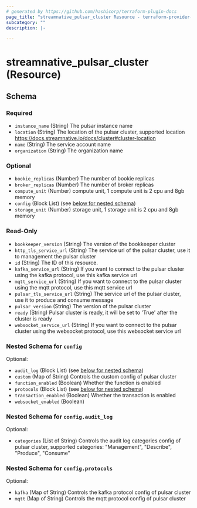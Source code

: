 ```yaml
---
# generated by https://github.com/hashicorp/terraform-plugin-docs
page_title: "streamnative_pulsar_cluster Resource - terraform-provider-streamnative"
subcategory: ""
description: |-
  
---
```


# streamnative_pulsar_cluster (Resource)





<!-- schema generated by tfplugindocs -->
## Schema

### Required

- `instance_name` (String) The pulsar instance name
- `location` (String) The location of the pulsar cluster, supported location https://docs.streamnative.io/docs/cluster#cluster-location
- `name` (String) The service account name
- `organization` (String) The organization name

### Optional

- `bookie_replicas` (Number) The number of bookie replicas
- `broker_replicas` (Number) The number of broker replicas
- `compute_unit` (Number) compute unit, 1 compute unit is 2 cpu and 8gb memory
- `config` (Block List) (see [below for nested schema](#nestedblock--config))
- `storage_unit` (Number) storage unit, 1 storage unit is 2 cpu and 8gb memory

### Read-Only

- `bookkeeper_version` (String) The version of the bookkeeper cluster
- `http_tls_service_url` (String) The service url of the pulsar cluster, use it to management the pulsar cluster
- `id` (String) The ID of this resource.
- `kafka_service_url` (String) If you want to connect to the pulsar cluster using the kafka protocol, use this kafka service url
- `mqtt_service_url` (String) If you want to connect to the pulsar cluster using the mqtt protocol, use this mqtt service url
- `pulsar_tls_service_url` (String) The service url of the pulsar cluster, use it to produce and consume message
- `pulsar_version` (String) The version of the pulsar cluster
- `ready` (String) Pulsar cluster is ready, it will be set to 'True' after the cluster is ready
- `websocket_service_url` (String) If you want to connect to the pulsar cluster using the websocket protocol, use this websocket service url

<a id="nestedblock--config"></a>
### Nested Schema for `config`

Optional:

- `audit_log` (Block List) (see [below for nested schema](#nestedblock--config--audit_log))
- `custom` (Map of String) Controls the custom config of pulsar cluster
- `function_enabled` (Boolean) Whether the function is enabled
- `protocols` (Block List) (see [below for nested schema](#nestedblock--config--protocols))
- `transaction_enabled` (Boolean) Whether the transaction is enabled
- `websocket_enabled` (Boolean)

<a id="nestedblock--config--audit_log"></a>
### Nested Schema for `config.audit_log`

Optional:

- `categories` (List of String) Controls the audit log categories config of pulsar cluster, supported categories: "Management", "Describe", "Produce", "Consume"


<a id="nestedblock--config--protocols"></a>
### Nested Schema for `config.protocols`

Optional:

- `kafka` (Map of String) Controls the kafka protocol config of pulsar cluster
- `mqtt` (Map of String) Controls the mqtt protocol config of pulsar cluster


